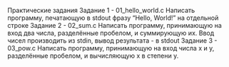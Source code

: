 Практические задания
Задание 1 - 01_hello_world.c
Написать программу, печатающую в stdout фразу “Hello, World!” на отдельной строке
Задание 2 - 02_sum.c
Написать программу, принимающую на вход два числа, разделённые пробелом, и суммирующую их. Ввод чисел производить из stdin, вывод результата - в stdout 
Задание 3 - 03_pow.c
Написать программу, принимающую на вход числа x и y, разделённые пробелом, и вычисляющую x в степени y.
